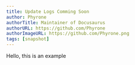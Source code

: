 ```yaml
---
title: Update Logs Comming Soon
author: Phyrone
authorTitle: Maintainer of Docusaurus
authorURL: https://github.com/Phyrone
authorImageURL: https://github.com/Phyrone.png
tags: [snapshot]
---
```


Hello, this is an example

<!-- truncate -->
